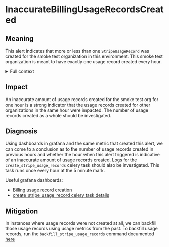 # InaccurateBillingUsageRecordsCreated

## Meaning

This alert indicates that more or less than one `StripeUsageRecord` was created for the smoke test organization in this environment. This smoke test organization is meant to have exactly one usage record created every hour.

<details>
<summary>Full context</summary>

This error could indicate a fault in celery, VictoriaMetrics, or another part of the usage record creation flow.

</details>

## Impact

An inaccurate amount of usage records created for the smoke test org for one hour is a strong indicator that the usage records created for other organizations in the same hour were impacted. The number of usage records created as a whole should be investigated.

## Diagnosis

Using dashboards in grafana and the same metric that created this alert, we can come to a conclusion as to the number of usage records created in previous hours and whether the hour when this alert triggered is indicative of an inaccurate amount of usage records created. Logs for the `create_stripe_usage_records` celery task should also be investigated. This task runs once every hour at the 5 minute mark.

Useful grafana dashboards:
* [Billing usage record creation](https://grafana.baseten.co/d/a3db3c2b-831c-4287-b182-bd1e4e91734f)
* [create_stripe_usage_record celery task details](https://grafana.baseten.co/d/fb9bbbad-9c23-4ae9-89e7-b9f3532dc96a/celery-task-details?var-task=create_stripe_usage_records&orgId=1)

## Mitigation

In instances where usage records were not created at all, we can backfill those usage records using usage metrics from the past. To backfill usage records, run the `backfill_stripe_usage_records` command documented [here](https://github.com/basetenlabs/baseten/blob/master/docs/runbooks/backfill-missing-stripe-usage-records.md)
